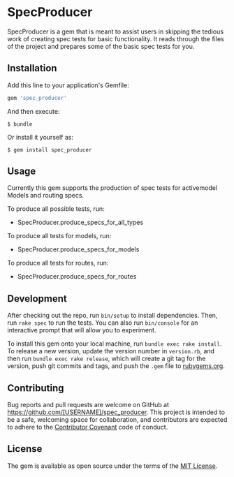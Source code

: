 # SpecProducer

SpecProducer is a gem that is meant to assist users in skipping the tedious work of creating spec tests for basic 
functionality. It reads through the files of the project and prepares some of the basic spec tests for you. 

## Installation

Add this line to your application's Gemfile:

```ruby
gem 'spec_producer'
```

And then execute:

    $ bundle

Or install it yourself as:

    $ gem install spec_producer

## Usage

Currently this gem supports the production of spec tests for activemodel Models and routing specs.

To produce all possible tests, run:
* SpecProducer.produce_specs_for_all_types

To produce all tests for models, run:
* SpecProducer.produce_specs_for_models

To produce all tests for routes, run:
* SpecProducer.produce_specs_for_routes

## Development

After checking out the repo, run `bin/setup` to install dependencies. Then, run `rake spec` to run the tests. You can also run `bin/console` for an interactive prompt that will allow you to experiment.

To install this gem onto your local machine, run `bundle exec rake install`. To release a new version, update the version number in `version.rb`, and then run `bundle exec rake release`, which will create a git tag for the version, push git commits and tags, and push the `.gem` file to [rubygems.org](https://rubygems.org).

## Contributing

Bug reports and pull requests are welcome on GitHub at https://github.com/[USERNAME]/spec_producer. This project is intended to be a safe, welcoming space for collaboration, and contributors are expected to adhere to the [Contributor Covenant](contributor-covenant.org) code of conduct.


## License

The gem is available as open source under the terms of the [MIT License](http://opensource.org/licenses/MIT).

